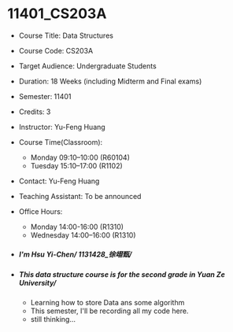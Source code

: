 # 11401_CS203A 
- Course Title: Data Structures
- Course Code: CS203A
- Target Audience: Undergraduate Students
- Duration: 18 Weeks (including Midterm and Final exams)
- Semester: 11401
- Credits: 3
- Instructor: Yu-Feng Huang
- Course Time(Classroom):
  - Monday 09:10–10:00 (R60104)
  - Tuesday 15:10–17:00 (R1102)
- Contact: Yu-Feng Huang
- Teaching Assistant: To be announced
- Office Hours:
  - Monday 14:00-16:00 (R1310)
  - Wednesday 14:00–16:00 (R1310)

- ##### I'm Hsu Yi-Chen\/ 1131428_徐翊甄/
- ##### This **data structure** course is for the second grade in Yuan Ze University/
  - Learning how to store Data ans some algorithm
  - This semester, I'll be recording all my code here.
  - still thinking...  
